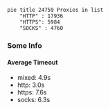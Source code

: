 
```mermaid
pie title 24759 Proxies in list
    "HTTP" : 17936
    "HTTPS": 5984
    "SOCKS" : 4760
```

### Some Info
#### Average Timeout

- mixed: 4.9s
- http: 3.0s
- https: 7.6s
- socks: 6.3s